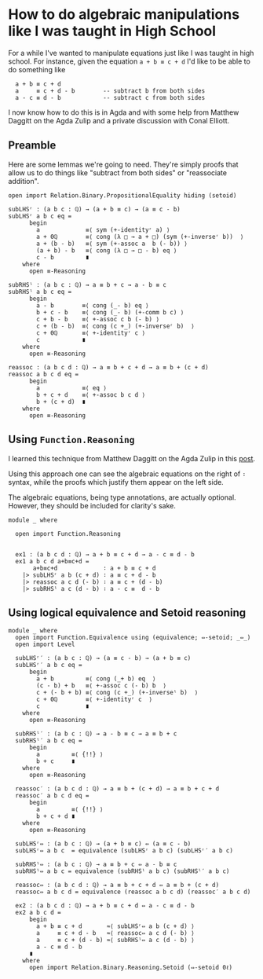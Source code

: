 <!-- -*-agda2-*- -->

<!--
```
module HighSchoolAlgebra where

open import Data.Rational
open import Data.Rational.Properties
```
-->

# How to do algebraic manipulations like I was taught in High School

For a while I've wanted to manipulate equations just like I was taught
in high school. For instance, given the equation `a + b ≡ c + d` I'd like to be able to
do something like

```plain
  a + b ≡ c + d
  a     ≡ c + d - b        -- subtract b from both sides
  a - c ≡ d - b            -- subtract c from both sides
```

I now know how to do this is in Agda and with some help from Matthew
Daggitt on the Agda Zulip and a private discussion with Conal Elliott.


## Preamble

Here are some lemmas we're going to need. They're simply proofs that allow us
to do things like "subtract from both sides" or "reassociate addition".

```
open import Relation.Binary.PropositionalEquality hiding (setoid)

subLHSʳ : (a b c : ℚ) → (a + b ≡ c) → (a ≡ c - b)
subLHSʳ a b c eq =
      begin
        a             ≡⟨ sym (+-identityʳ a) ⟩
        a + 0ℚ        ≡⟨ cong (λ □ → a + □) (sym (+-inverseʳ b))  ⟩
        a + (b - b)   ≡⟨ sym (+-assoc a  b (- b)) ⟩
        (a + b) - b   ≡⟨ cong (λ □ → □ - b) eq ⟩
        c - b         ∎
    where
      open ≡-Reasoning

subRHSˡ : (a b c : ℚ) → a ≡ b + c → a - b ≡ c
subRHSˡ a b c eq =
      begin
        a - b        ≡⟨ cong (_- b) eq ⟩
        b + c - b    ≡⟨ cong (_- b) (+-comm b c) ⟩
        c + b - b    ≡⟨ +-assoc c b (- b) ⟩
        c + (b - b)  ≡⟨ cong (c +_) (+-inverseʳ b)  ⟩
        c + 0ℚ       ≡⟨ +-identityʳ c ⟩
        c            ∎
    where
      open ≡-Reasoning

reassoc : (a b c d : ℚ) → a ≡ b + c + d → a ≡ b + (c + d)
reassoc a b c d eq =
      begin
        a            ≡⟨ eq ⟩
        b + c + d    ≡⟨ +-assoc b c d ⟩
        b + (c + d)  ∎
    where
      open ≡-Reasoning
```

## Using `Function.Reasoning`

I learned this technique from Matthew Daggitt on the Agda Zulip in
this
[post](https://agda.zulipchat.com/#narrow/stream/238741-general/topic/How.20to.20do.20high-school.20style.20algebraic.20reasoning.20on.20equations/near/268177299).

Using this approach one can see the algebraic equations on the right
of `∶` syntax, while the proofs which justify them appear on the left
side.

The algebraic equations, being type annotations, are actually
optional. However, they should be included for clarity's sake.

```
module _ where

  open import Function.Reasoning


  ex1 : (a b c d : ℚ) → a + b ≡ c + d → a - c ≡ d - b
  ex1 a b c d a+b≡c+d =
       a+b≡c+d             ∶ a + b ≡ c + d
    |> subLHSʳ a b (c + d) ∶ a ≡ c + d - b
    |> reassoc a c d (- b) ∶ a ≡ c + (d - b)
    |> subRHSˡ a c (d - b) ∶ a - c ≡  d - b

```

## Using logical equivalence and Setoid reasoning

```
module _ where
  open import Function.Equivalence using (equivalence; ⇔-setoid; _⇔_)
  open import Level

  subLHSʳ′ : (a b c : ℚ) → (a ≡ c - b) → (a + b ≡ c)
  subLHSʳ′ a b c eq =
      begin
        a + b         ≡⟨ cong (_+ b) eq  ⟩
        (c - b) + b   ≡⟨ +-assoc c (- b) b  ⟩
        c + (- b + b) ≡⟨ cong (c +_) (+-inverseˡ b)  ⟩
        c + 0ℚ        ≡⟨ +-identityʳ c  ⟩
        c             ∎
    where
      open ≡-Reasoning

  subRHSˡ′ : (a b c : ℚ) → a - b ≡ c → a ≡ b + c
  subRHSˡ′ a b c eq =
      begin
        a         ≡⟨ {!!} ⟩
        b + c     ∎
    where
      open ≡-Reasoning

  reassoc′ : (a b c d : ℚ) → a ≡ b + (c + d) → a ≡ b + c + d
  reassoc′ a b c d eq =
      begin
        a         ≡⟨ {!!} ⟩
        b + c + d ∎
    where
      open ≡-Reasoning

  subLHSʳ⇔ : (a b c : ℚ) → (a + b ≡ c) ⇔ (a ≡ c - b)
  subLHSʳ⇔ a b c  = equivalence (subLHSʳ a b c) (subLHSʳ′ a b c)

  subRHSˡ⇔ : (a b c : ℚ) → a ≡ b + c ⇔ a - b ≡ c
  subRHSˡ⇔ a b c = equivalence (subRHSˡ a b c) (subRHSˡ′ a b c)

  reassoc⇔ : (a b c d : ℚ) → a ≡ b + c + d ⇔ a ≡ b + (c + d)
  reassoc⇔ a b c d = equivalence (reassoc a b c d) (reassoc′ a b c d)

  ex2 : (a b c d : ℚ) → a + b ≡ c + d ⇔ a - c ≡ d - b
  ex2 a b c d =
      begin
        a + b ≡ c + d       ≈⟨ subLHSʳ⇔ a b (c + d) ⟩
        a     ≡ c + d - b   ≈⟨ reassoc⇔ a c d (- b) ⟩
        a     ≡ c + (d - b) ≈⟨ subRHSˡ⇔ a c (d - b) ⟩
        a - c ≡ d - b
      ∎
    where
      open import Relation.Binary.Reasoning.Setoid (⇔-setoid 0ℓ)


```

